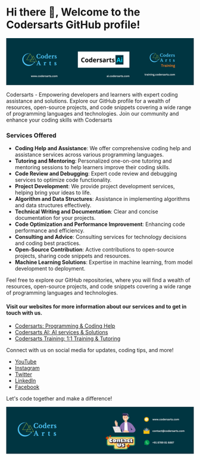# Hi there 👋, Welcome to the Codersarts GitHub profile!
![Codersarts Products](Codersarts%20Products.png)



Codersarts - Empowering developers and learners with expert coding assistance and 
solutions. Explore our GitHub profile for a wealth of resources, open-source projects, 
and code snippets covering a wide range of programming languages and technologies. Join 
our community and enhance your coding skills with Codersarts


### Services Offered

- **Coding Help and Assistance**: We offer comprehensive coding help and assistance services across various programming languages.
- **Tutoring and Mentoring**: Personalized one-on-one tutoring and mentoring sessions to help learners improve their coding skills.
- **Code Review and Debugging**: Expert code review and debugging services to optimize code functionality.
- **Project Development**: We provide project development services, helping bring your ideas to life.
- **Algorithm and Data Structures**: Assistance in implementing algorithms and data structures effectively.
- **Technical Writing and Documentation**: Clear and concise documentation for your projects.
- **Code Optimization and Performance Improvement**: Enhancing code performance and efficiency.
- **Consulting and Advice**: Consulting services for technology decisions and coding best practices.
- **Open-Source Contribution**: Active contributions to open-source projects, sharing code snippets and resources.
- **Machine Learning Solutions**: Expertise in machine learning, from model development to deployment.

Feel free to explore our GitHub repositories, where you will find a wealth of resources, open-source projects, and code snippets covering a wide range of programming languages and technologies.

#### Visit our websites for more information about our services and to get in touch with us.
- [Codersarts: Programming & Coding Help](https://www.codersarts.com/)
- [Codersarts AI: AI services & Solutions](https://www.ai.codersarts.com/)
- [Codersarts Training: 1:1 Training & Tutoring](https://www.training.codersarts.com/)


Connect with us on social media for updates, coding tips, and more!
- [YouTube](https://www.youtube.com/@CodersArts)
- [Instagram](https://www.instagram.com/codersarts)
- [Twitter](https://twitter.com/codersarts)
- [LinkedIn](https://www.linkedin.com/company/codersarts)
- [Facebook](https://www.facebook.com/codersarts2017) 

Let's code together and make a difference!


![Contact Us](Codersarts_contact_details.png)






